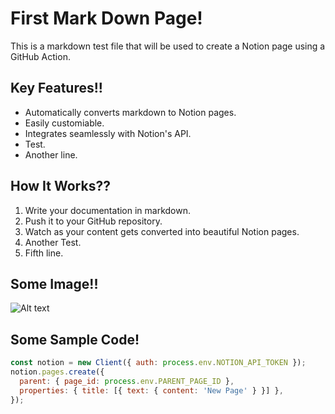 # First Mark Down Page!

This is a markdown test file that will be used to create a Notion page using a GitHub Action.

## Key Features!!
- Automatically converts markdown to Notion pages.
- Easily customiable.
- Integrates seamlessly with Notion's API.
- Test.
- Another line.

## How It Works??
1. Write your documentation in markdown.
2. Push it to your GitHub repository.
3. Watch as your content gets converted into beautiful Notion pages.
4. Another Test.
5. Fifth line.

## Some Image!!
![Alt text](https://github.blog/wp-content/uploads/2023/01/1200x640-2.png "a sample image title")


## Some Sample Code!
```javascript
const notion = new Client({ auth: process.env.NOTION_API_TOKEN });
notion.pages.create({
  parent: { page_id: process.env.PARENT_PAGE_ID },
  properties: { title: [{ text: { content: 'New Page' } }] },
});
